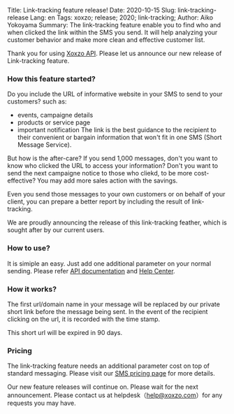 Title: Link-tracking feature release!
Date: 2020-10-15
Slug: link-tracking-release
Lang: en
Tags: xoxzo; release; 2020; link-tracking;
Author: Aiko Yokoyama
Summary: The link-tracking feature enable you to find who and when clicked the link within the SMS you send. It will help analyzing your customer behavior and make more clean and effective customer list.

Thank you for using [Xoxzo API](https://www.xoxzo.com/en/). Please let us announce our new release of Link-tracking feature.

### How this feature started? 
Do you include the URL of informative website in your SMS to send to your customers? such as:

* events, campaigne details
* products or service page
* important notification
The link is the best guidance to the recipient to their convenient or bargain information that won't fit in one SMS (Short Message Service).

But how is the after-care?
If you send 1,000 messages, don't you want to know who clicked the URL to access your information?
Don't you want to send the next campaigne notice to those who cliekd, to be more cost-effective? You may add more sales action with the savings.

Even you send those messages to your own customers or on behalf of your client,
you can prepare a better report by including the result of link-tracking. 

We are proudly announcing the release of this link-tracking feather, which is sought after by our current users.


### How to use?
It is simiple an easy. Just add one additional parameter on your normal sending.
Please refer [API documentation](https://docs.xoxzo.com/en/sms.html#sms-api) and
[Help Center](https://help.xoxzo.com/xoxzo-cloud-telephony/articles/what-is-link-tracking/).

### How it works?
The first url/domain name in your message will be replaced by our private short link before the message being sent.
In the event of the recipient clicking on the url, it is recorded with the time stamp.

This short url will be expired in 90 days.

### Pricing
The link-tracking feature needs an additional parameter cost on top of standard messaging.
Please visit our [SMS pricing page](https://www.xoxzo.com/en/about/pricing/#send-sms) for more details.


Our new feature releases will continue on. Please wait for the next announcement.
Please contact us at helpdesk（help@xoxzo.com）for any requests you may have.
